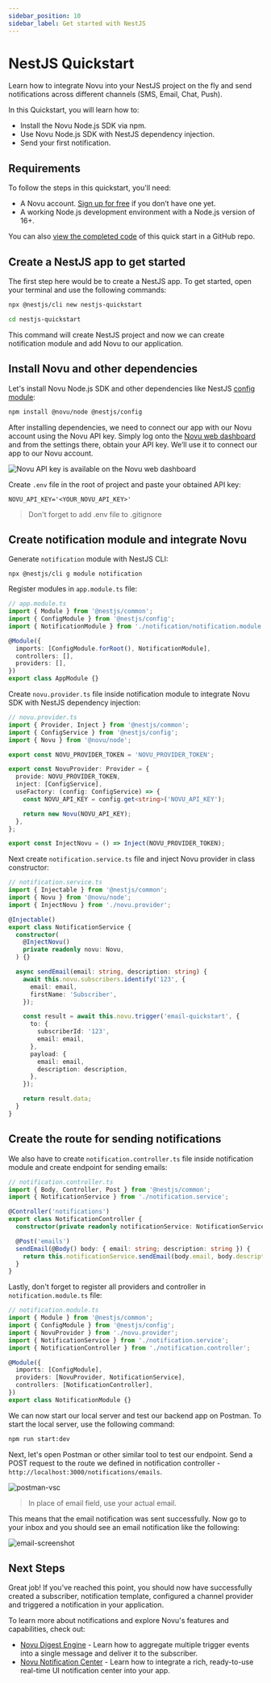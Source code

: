 ```yaml
---
sidebar_position: 10
sidebar_label: Get started with NestJS
---
```


# NestJS Quickstart

Learn how to integrate Novu into your NestJS project on the fly and send notifications across different channels (SMS, Email, Chat, Push).

In this Quickstart, you will learn how to:
- Install the Novu Node.js SDK via npm.
- Use Novu Node.js SDK with NestJS dependency injection.
- Send your first notification.

## Requirements

To follow the steps in this quickstart, you'll need:

- A Novu account. [Sign up for free](http://web.novu.co) if you don’t have one yet.
- A working Node.js development environment with a Node.js version of 16+.

You can also [view the completed code](https://github.com/novuhq/nestjs-quickstart) of this quick start in a GitHub repo.

## Create a NestJS app to get started

The first step here would be to create a NestJS app. To get started, open your terminal and use the following commands:

```sh
npx @nestjs/cli new nestjs-quickstart

cd nestjs-quickstart
```

This command will create NestJS project and now we can create notification module and add Novu to our application.

## Install Novu and other dependencies

Let's install Novu Node.js SDK and other dependencies like NestJS [config module](https://docs.nestjs.com/techniques/configuration):

```sh
npm install @novu/node @nestjs/config
```

After installing dependencies, we need to connect our app with our Novu account using the Novu API key. Simply log onto the [Novu web dashboard](https://web.novu.co) and from the settings there, obtain your API key. We’ll use it to connect our app to our Novu account.

![Novu API key is available on the Novu web dashboard](https://res.cloudinary.com/dxc6bnman/image/upload/v1688127601/guides/SCR-20230630-ppsb_ky06jv.png)

Create `.env` file in the root of project and paste your obtained API key:
```env
NOVU_API_KEY='<YOUR_NOVU_API_KEY>'
```

> Don't forget to add .env file to .gitignore

## Create notification module and integrate Novu
Generate `notification` module with NestJS CLI:
```
npx @nestjs/cli g module notification
```

Register modules in `app.module.ts` file:
```ts
// app.module.ts
import { Module } from '@nestjs/common';
import { ConfigModule } from '@nestjs/config';
import { NotificationModule } from './notification/notification.module';

@Module({
  imports: [ConfigModule.forRoot(), NotificationModule],
  controllers: [],
  providers: [],
})
export class AppModule {}
```

Create `novu.provider.ts` file inside notification module to integrate Novu SDK with NestJS dependency injection:
```ts
// novu.provider.ts
import { Provider, Inject } from '@nestjs/common';
import { ConfigService } from '@nestjs/config';
import { Novu } from '@novu/node';

export const NOVU_PROVIDER_TOKEN = 'NOVU_PROVIDER_TOKEN';

export const NovuProvider: Provider = {
  provide: NOVU_PROVIDER_TOKEN,
  inject: [ConfigService],
  useFactory: (config: ConfigService) => {
    const NOVU_API_KEY = config.get<string>('NOVU_API_KEY');

    return new Novu(NOVU_API_KEY);
  },
};

export const InjectNovu = () => Inject(NOVU_PROVIDER_TOKEN);
```

Next create `notification.service.ts` file and inject Novu provider in class constructor:

```ts
// notification.service.ts
import { Injectable } from '@nestjs/common';
import { Novu } from '@novu/node';
import { InjectNovu } from './novu.provider';

@Injectable()
export class NotificationService {
  constructor(
    @InjectNovu()
    private readonly novu: Novu,
  ) {}

  async sendEmail(email: string, description: string) {
    await this.novu.subscribers.identify('123', {
      email: email,
      firstName: 'Subscriber',
    });

    const result = await this.novu.trigger('email-quickstart', {
      to: {
        subscriberId: '123',
        email: email,
      },
      payload: {
        email: email,
        description: description,
      },
    });

    return result.data;
  }
}
```

## Create the route for sending notifications 

We also have to create `notification.controller.ts` file inside notification module and create endpoint for sending emails:

```ts
// notification.controller.ts
import { Body, Controller, Post } from '@nestjs/common';
import { NotificationService } from './notification.service';

@Controller('notifications')
export class NotificationController {
  constructor(private readonly notificationService: NotificationService) {}

  @Post('emails')
  sendEmail(@Body() body: { email: string; description: string }) {
    return this.notificationService.sendEmail(body.email, body.description);
  }
}
```

Lastly, don't forget to register all providers and controller in `notification.module.ts` file: 
```ts
// notification.module.ts
import { Module } from '@nestjs/common';
import { ConfigModule } from '@nestjs/config';
import { NovuProvider } from './novu.provider';
import { NotificationService } from './notification.service';
import { NotificationController } from './notification.controller';

@Module({
  imports: [ConfigModule],
  providers: [NovuProvider, NotificationService],
  controllers: [NotificationController],
})
export class NotificationModule {}
```

We can now start our local server and test our backend app on Postman. To start the local server, use the following command:
```sh
npm run start:dev
```

Next, let's open Postman or other similar tool to test our endpoint. Send a POST request to the route we defined in notification controller - `http://localhost:3000/notifications/emails`.

![postman-vsc](https://github.com/michaldziuba03/novu/assets/43048524/844fbbef-1f0a-4f7e-964e-184fe74abff9)

> In place of email field, use your actual email.

This means that the email notification was sent successfully. Now go to your inbox and you should see an email notification like the following:

![email-screenshot](https://github.com/michaldziuba03/novu/assets/43048524/d5c97ae2-07c1-4e6c-b9a4-0c82ac4e6681)


## Next Steps

Great job! If you've reached this point, you should now have successfully created a subscriber, notification template, configured a channel provider and triggered a notification in your application.

To learn more about notifications and explore Novu's features and capabilities, check out:

- [Novu Digest Engine](https://docs.novu.co/platform/digest) - Learn how to aggregate multiple trigger events into a single message and deliver it to the subscriber.
- [Novu Notification Center](https://docs.novu.co/notification-center/getting-started) - Learn how to integrate a rich, ready-to-use real-time UI notification center into your app.
